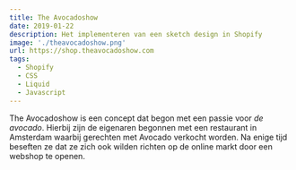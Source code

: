 ```yaml
---
title: The Avocadoshow
date: 2019-01-22
description: Het implementeren van een sketch design in Shopify
image: './theavocadoshow.png'
url: https://shop.theavocadoshow.com
tags:
  - Shopify
  - CSS
  - Liquid
  - Javascript
---
```


The Avocadoshow is een concept dat begon met een passie voor *de avocado*. Hierbij zijn de eigenaren begonnen met een restaurant in Amsterdam waarbij gerechten met Avocado verkocht worden. Na enige tijd beseften ze dat ze zich ook wilden richten op de online markt door een webshop te openen.
